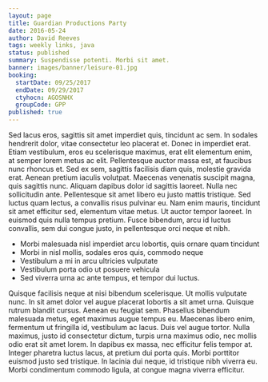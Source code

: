 ```yaml
---
layout: page
title: Guardian Productions Party
date: 2016-05-24
author: David Reeves
tags: weekly links, java
status: published
summary: Suspendisse potenti. Morbi sit amet.
banner: images/banner/leisure-01.jpg
booking:
  startDate: 09/25/2017
  endDate: 09/29/2017
  ctyhocn: AGOSNHX
  groupCode: GPP
published: true
---
```

Sed lacus eros, sagittis sit amet imperdiet quis, tincidunt ac sem. In sodales hendrerit dolor, vitae consectetur leo placerat et. Donec in imperdiet erat. Etiam vestibulum, eros eu scelerisque maximus, erat elit elementum enim, at semper lorem metus ac elit. Pellentesque auctor massa est, at faucibus nunc rhoncus et. Sed ex sem, sagittis facilisis diam quis, molestie gravida erat. Aenean pretium iaculis volutpat. Maecenas venenatis suscipit magna, quis sagittis nunc. Aliquam dapibus dolor id sagittis laoreet. Nulla nec sollicitudin ante. Pellentesque sit amet libero eu justo mattis tristique. Sed luctus quam lectus, a convallis risus pulvinar eu. Nam enim mauris, tincidunt sit amet efficitur sed, elementum vitae metus. Ut auctor tempor laoreet. In euismod quis nulla tempus pretium. Fusce bibendum, arcu id luctus convallis, sem dui congue justo, in pellentesque orci neque et nibh.

* Morbi malesuada nisl imperdiet arcu lobortis, quis ornare quam tincidunt
* Morbi in nisl mollis, sodales eros quis, commodo neque
* Vestibulum a mi in arcu ultricies vulputate
* Vestibulum porta odio ut posuere vehicula
* Sed viverra urna ac ante tempus, et tempor dui luctus.

Quisque facilisis neque at nisi bibendum scelerisque. Ut mollis vulputate nunc. In sit amet dolor vel augue placerat lobortis a sit amet urna. Quisque rutrum blandit cursus. Aenean eu feugiat sem. Phasellus bibendum malesuada metus, eget maximus augue tempus eu. Maecenas libero enim, fermentum ut fringilla id, vestibulum ac lacus. Duis vel augue tortor. Nulla maximus, justo id consectetur dictum, turpis urna maximus odio, nec mollis odio erat sit amet lorem. In dapibus ex massa, nec efficitur felis tempor at. Integer pharetra luctus lacus, at pretium dui porta quis. Morbi porttitor euismod justo sed tristique. In lacinia dui neque, id tristique nibh viverra eu. Morbi condimentum commodo ligula, at congue magna viverra efficitur.
